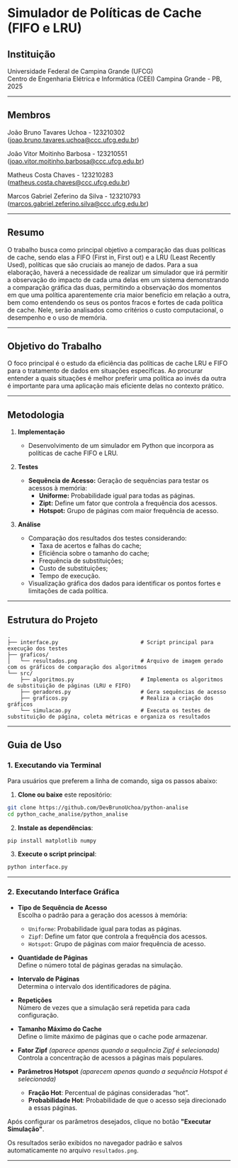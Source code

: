 # Simulador de Políticas de Cache (FIFO e LRU)

## Instituição  
Universidade Federal de Campina Grande (UFCG)  
Centro de Engenharia Elétrica e Informática (CEEI) 
Campina Grande - PB, 2025  

---

## Membros

João Bruno Tavares Uchoa - 123210302 (joao.bruno.tavares.uchoa@ccc.ufcg.edu.br)

João Vitor Moitinho Barbosa - 123210551 (joao.vitor.moitinho.barbosa@ccc.ufcg.edu.br)

Matheus Costa Chaves - 123210283 (matheus.costa.chaves@ccc.ufcg.edu.br)

Marcos Gabriel Zeferino da Silva - 123210793 (marcos.gabriel.zeferino.silva@ccc.ufcg.edu.br)

---

## Resumo  
O trabalho busca como principal objetivo a comparação das duas políticas de cache, sendo elas a FIFO (First in, First out) e a LRU (Least Recently Used), políticas que são cruciais ao manejo de dados. Para a sua elaboração, haverá a necessidade de realizar um simulador que irá permitir a observação do impacto de cada uma delas em um sistema demonstrando a comparação gráfica das duas, permitindo a observação dos momentos em que uma política aparentemente cria maior benefício em relação a outra, bem como entendendo os seus os pontos fracos e fortes de cada política de cache. Nele, serão analisados como critérios o custo computacional, o desempenho e o uso de memória.

---

## Objetivo do Trabalho  
O foco principal é o estudo da eficiência das políticas de cache LRU e FIFO para o tratamento de dados em situações específicas. Ao procurar entender a quais situações é melhor preferir uma política ao invés da outra é importante para uma aplicação mais eficiente delas no contexto prático.

---

## Metodologia

1. **Implementação**  
   - Desenvolvimento de um simulador em Python que incorpora as políticas de cache FIFO e LRU.

2. **Testes**  
   - **Sequência de Acesso:** Geração de sequências para testar os acessos à memória:
     - **Uniforme:** Probabilidade igual para todas as páginas.
     - **Zipt:** Define um fator que controla a frequência dos acessos.
     - **Hotspot:** Grupo de páginas com maior frequência de acesso.

3. **Análise**  
   - Comparação dos resultados dos testes considerando:
     - Taxa de acertos e falhas do cache;
     - Eficiência sobre o tamanho do cache;
     - Frequência de substituições;
     - Custo de substituições;
     - Tempo de execução.
   - Visualização gráfica dos dados para identificar os pontos fortes e limitações de cada política.

---

## Estrutura do Projeto

```plaintext
.
├── interface.py                          # Script principal para execução dos testes
├── graficos/
│   └── resultados.png					  # Arquivo de imagem gerado com os gráficos de comparação dos algoritmos
└── src/
    ├── algoritmos.py                     # Implementa os algoritmos de substituição de páginas (LRU e FIFO)
    ├── geradores.py                      # Gera sequências de acesso
    ├── graficos.py                       # Realiza a criação dos gráficos
    └── simulacao.py                      # Executa os testes de substituição de página, coleta métricas e organiza os resultados

```

---

## Guia de Uso


### 1. Executando via Terminal

Para usuários que preferem a linha de comando, siga os passos abaixo:

1. **Clone ou baixe** este repositório:
```bash
git clone https://github.com/DevBrunoUchoa/python-analise
cd python_cache_analise/python_analise
```

2. **Instale as dependências**:
```bash
pip install matplotlib numpy
```

3. **Execute o script principal**:
```bash
python interface.py
```

---

### 2. Executando Interface Gráfica

- **Tipo de Sequência de Acesso**  
  Escolha o padrão para a geração dos acessos à memória:
  - `Uniforme`: Probabilidade igual para todas as páginas.
  - `Zipf`: Define um fator que controla a frequência dos acessos.
  - `Hotspot`: Grupo de páginas com maior frequência de acesso.

- **Quantidade de Páginas**  
  Define o número total de páginas geradas na simulação.

- **Intervalo de Páginas**  
  Determina o intervalo dos identificadores de página.

- **Repetições**  
  Número de vezes que a simulação será repetida para cada configuração.

- **Tamanho Máximo do Cache**  
  Define o limite máximo de páginas que o cache pode armazenar.

- **Fator Zipf** *(aparece apenas quando a sequência Zipf é selecionada)*  
  Controla a concentração de acessos a páginas mais populares.

- **Parâmetros Hotspot** *(aparecem apenas quando a sequência Hotspot é selecionada)*  
  - **Fração Hot**: Percentual de páginas consideradas “hot”.
  - **Probabilidade Hot**: Probabilidade de que o acesso seja direcionado a essas páginas.

Após configurar os parâmetros desejados, clique no botão **"Executar Simulação"**.

Os resultados serão exibidos no navegador padrão e salvos automaticamente no arquivo `resultados.png`.

---
